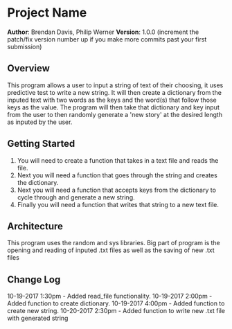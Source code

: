 # Project Name

**Author**: Brendan Davis, Philip Werner
**Version**: 1.0.0 (increment the patch/fix version number up if you make more commits past your first submission)

## Overview
This program allows a user to input a string of text of their choosing, it uses predictive test to write a new string. It will then create a dictionary from the inputed text with two words as the keys and the word(s) that follow those keys as the value. The program will then take that dictionary and key input from the user to then randomly generate a 'new story' at the desired length as inputed by the user.

## Getting Started
1. You will need to create a function that takes in a text file and reads the file.
2. Next you will need a function that goes through the string and creates the dictionary.
3. Next you will need a function that accepts keys from the dictionary to cycle through and generate a new string.
4. Finally you will need a function that writes that string to a new text file.

## Architecture
This program uses the random and sys libraries. Big part of program is the opening and reading of inputed .txt files as well as the saving of new .txt files

## Change Log
10-19-2017 1:30pm - Added read_file functionality.
10-19-2017 2:00pm - Added function to create dictionary.
10-19-2017 4:00pm - Added function to create new string.
10-20-2017 2:30pm - Added function to write new .txt file with generated string

